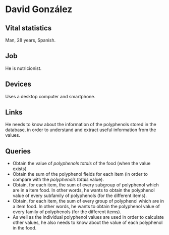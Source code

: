 # David González

## Vital statistics

Man, 28 years, Spanish.

## Job

He is nutricionist.

## Devices

Uses a desktop computer and smartphone.

## Links

He needs to know about the information of the polyphenols stored in the database, in order to understand and extract useful information from the values.


## Queries

* Obtain the value of _polyphenols totals_ of the food (when the value exists)
* Obtain the sum of the polyphenol fields for each item (in order to compare with the _polyphenols totals_ value).
* Obtain, for each item, the sum of every subgroup of polyphenol which are in a item food. In other words, he wants to obtain the polyphenol value of every subfamily of polyphenols (for the different items).
* Obtain, for each item, the sum of every group of polyphenol which are in a item food. In other words, he wants to obtain the polyphenol value of every family of polyphenols (for the different items).
* As well as the individual polyphenol values are used in order to calculate other values, he also needs to know about the value of each polyphenol in the food.
